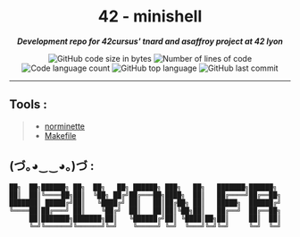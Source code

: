 <h1 align="center">
	42 - minishell
</h1>

<p align="center">
	<b><i>Development repo for 42cursus' tnard and asaffroy project at 42 lyon</i></b><br>
</p>

<p align="center">
	<img alt="GitHub code size in bytes" src="https://img.shields.io/github/languages/code-size/PandeoF1/42-minishell?color=blueviolet" />
	<img alt="Number of lines of code" src="https://img.shields.io/tokei/lines/github/PandeoF1/42-minishell?color=blueviolet" />
	<img alt="Code language count" src="https://img.shields.io/github/languages/count/PandeoF1/42-minishell?color=blue" />
	<img alt="GitHub top language" src="https://img.shields.io/github/languages/top/PandeoF1/42-minishell?color=blue" />
	<img alt="GitHub last commit" src="https://img.shields.io/github/last-commit/PandeoF1/42-minishell?color=brightgreen" />
</p>

---

## Tools :
 > - [norminette](https://github.com/42School/norminette) <br />
 > - [Makefile](https://github.com/PandeoF1/makefile) <br />

## (づ｡◕‿‿◕｡)づ :
```
██╗  ██╗██████╗ ██╗  ██╗   ██╗ ██████╗ ███╗   ██╗   ███████╗██████╗ 
██║  ██║╚════██╗██║  ╚██╗ ██╔╝██╔═══██╗████╗  ██║   ██╔════╝██╔══██╗
███████║ █████╔╝██║   ╚████╔╝ ██║   ██║██╔██╗ ██║   █████╗  ██████╔╝
╚════██║██╔═══╝ ██║    ╚██╔╝  ██║   ██║██║╚██╗██║   ██╔══╝  ██╔══██╗
     ██║███████╗███████╗██║   ╚██████╔╝██║ ╚████║██╗██║     ██║  ██║
     ╚═╝╚══════╝╚══════╝╚═╝    ╚═════╝ ╚═╝  ╚═══╝╚═╝╚═╝     ╚═╝  ╚═╝
```
